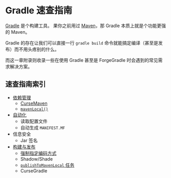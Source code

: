 # Gradle 速查指南

[Gradle](https://gradle.org) 是个构建工具。
果你之前用过 [Maven](http://maven.apache.org/)，那 Gradle 本质上就是个功能更强的 Maven。

Gradle 的存在让我们可以直接一行 `gradle build` 命令就能搞定编译（甚至是发布）而不用头疼别的什么。

而这一章附录则收录一些在使用 Gradle 甚至是 ForgeGradle 时会遇到的常见需求解决方案。

## 速查指南索引

  - [依赖管理](./dependencies/index.md)
    - [CurseMaven](./dependencies/curse.md)
    - [`mavenLocal()`](./dependencies/local.md)
  - [自动化](./automation/index.md)
    - 读取配置文件
    - 自动生成 `MANIFEST.MF`
  - 信息安全
    - Jar 签名
  - [构建与发布](./publish/index.md)
    - [强制指定编码方式](./publish/encoding.md)
    - Shadow/Shade
    - [`publishToMavenLocal` 任务](./publish/local.md)
    - CurseGradle

